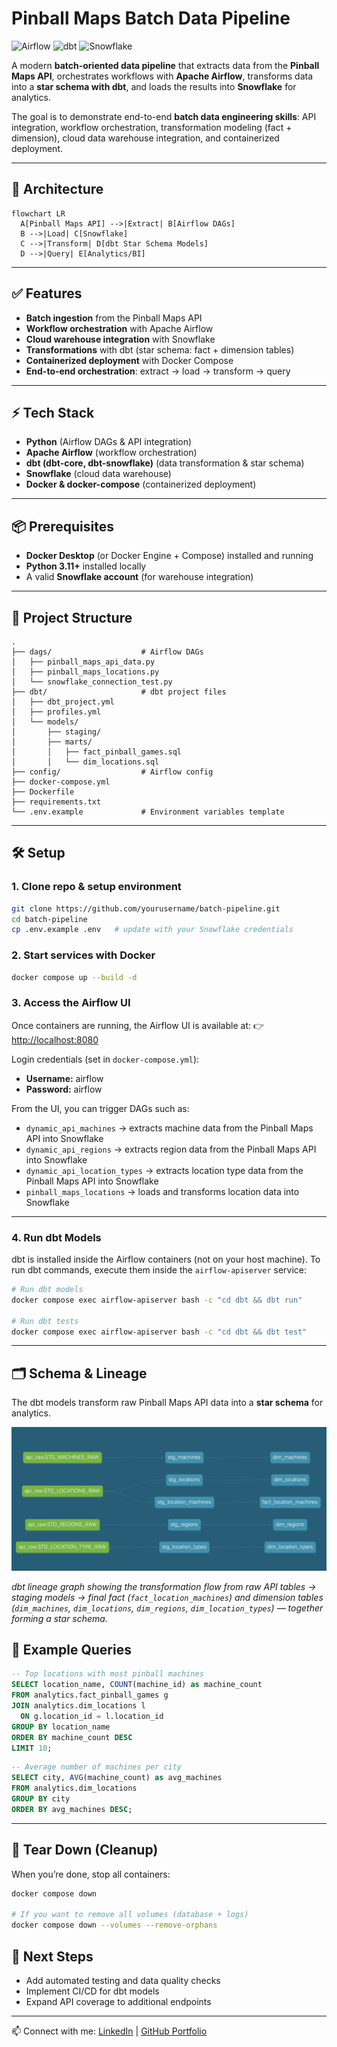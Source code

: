 # Pinball Maps Batch Data Pipeline

![Airflow](https://img.shields.io/badge/Airflow-3.0.6-blue)
![dbt](https://img.shields.io/badge/dbt-1.10.13-orange)
![Snowflake](https://img.shields.io/badge/Snowflake-Cloud-lightblue)

A modern **batch-oriented data pipeline** that extracts data from the **Pinball Maps API**, orchestrates workflows with **Apache Airflow**, transforms data into a **star schema with dbt**, and loads the results into **Snowflake** for analytics.  

The goal is to demonstrate end-to-end **batch data engineering skills**: API integration, workflow orchestration, transformation modeling (fact + dimension), cloud data warehouse integration, and containerized deployment.

---

## 📐 Architecture

```mermaid
flowchart LR
  A[Pinball Maps API] -->|Extract| B[Airflow DAGs]
  B -->|Load| C[Snowflake]
  C -->|Transform| D[dbt Star Schema Models]
  D -->|Query| E[Analytics/BI]
```

---

## ✅ Features

- **Batch ingestion** from the Pinball Maps API  
- **Workflow orchestration** with Apache Airflow  
- **Cloud warehouse integration** with Snowflake  
- **Transformations** with dbt (star schema: fact + dimension tables)  
- **Containerized deployment** with Docker Compose  
- **End-to-end orchestration**: extract → load → transform → query  

---

## ⚡ Tech Stack
- **Python** (Airflow DAGs & API integration)  
- **Apache Airflow** (workflow orchestration)  
- **dbt (dbt-core, dbt-snowflake)** (data transformation & star schema)  
- **Snowflake** (cloud data warehouse)  
- **Docker & docker-compose** (containerized deployment)  

---

## 📦 Prerequisites

- **Docker Desktop** (or Docker Engine + Compose) installed and running  
- **Python 3.11+** installed locally  
- A valid **Snowflake account** (for warehouse integration) 

---

## 📂 Project Structure
```
.
├── dags/                    # Airflow DAGs
│   ├── pinball_maps_api_data.py
│   ├── pinball_maps_locations.py
│   └── snowflake_connection_test.py
├── dbt/                     # dbt project files
│   ├── dbt_project.yml
│   ├── profiles.yml
│   └── models/
│       ├── staging/
│       ├── marts/
│       │   ├── fact_pinball_games.sql
│       │   └── dim_locations.sql
├── config/                  # Airflow config
├── docker-compose.yml
├── Dockerfile
├── requirements.txt
└── .env.example             # Environment variables template
```

---

## 🛠 Setup

### 1. Clone repo & setup environment
```bash
git clone https://github.com/yourusername/batch-pipeline.git
cd batch-pipeline
cp .env.example .env   # update with your Snowflake credentials
```

### 2. Start services with Docker
```bash
docker compose up --build -d
```

### 3. Access the Airflow UI
Once containers are running, the Airflow UI is available at:
👉 [http://localhost:8080](http://localhost:8080)

Login credentials (set in `docker-compose.yml`):
- **Username:** airflow
- **Password:** airflow  

From the UI, you can trigger DAGs such as:
- `dynamic_api_machines` → extracts machine data from the Pinball Maps API into Snowflake  
- `dynamic_api_regions` → extracts region data from the Pinball Maps API into Snowflake  
- `dynamic_api_location_types` → extracts location type data from the Pinball Maps API into Snowflake  
- `pinball_maps_locations` → loads and transforms location data into Snowflake

---

### 4. Run dbt Models
dbt is installed inside the Airflow containers (not on your host machine).
To run dbt commands, execute them inside the `airflow-apiserver` service: 

```bash
# Run dbt models
docker compose exec airflow-apiserver bash -c "cd dbt && dbt run"

# Run dbt tests
docker compose exec airflow-apiserver bash -c "cd dbt && dbt test"
```

---

## 🗂 Schema & Lineage

The dbt models transform raw Pinball Maps API data into a **star schema** for analytics.

![dbt Lineage Graph](./assets/dbt_lineage_graph.png)

*dbt lineage graph showing the transformation flow from raw API tables → staging models → 
final fact (`fact_location_machines`) and dimension tables (`dim_machines`, `dim_locations`, 
`dim_regions`, `dim_location_types`) — together forming a star schema.*


## 🔎 Example Queries

```sql
-- Top locations with most pinball machines
SELECT location_name, COUNT(machine_id) as machine_count
FROM analytics.fact_pinball_games g
JOIN analytics.dim_locations l
  ON g.location_id = l.location_id
GROUP BY location_name
ORDER BY machine_count DESC
LIMIT 10;
```

```sql
-- Average number of machines per city
SELECT city, AVG(machine_count) as avg_machines
FROM analytics.dim_locations
GROUP BY city
ORDER BY avg_machines DESC;
```

---

## 🧹 Tear Down (Cleanup)
When you’re done, stop all containers:

```bash
docker compose down

# If you want to remove all volumes (database + logs)
docker compose down --volumes --remove-orphans
```

## 🔮 Next Steps

- Add automated testing and data quality checks
- Implement CI/CD for dbt models
- Expand API coverage to additional endpoints

---

📫 Connect with me: [LinkedIn](https://www.linkedin.com/in/wes-martin/) | [GitHub Portfolio](https://github.com/WesJM/data-engineering-portfolio)
